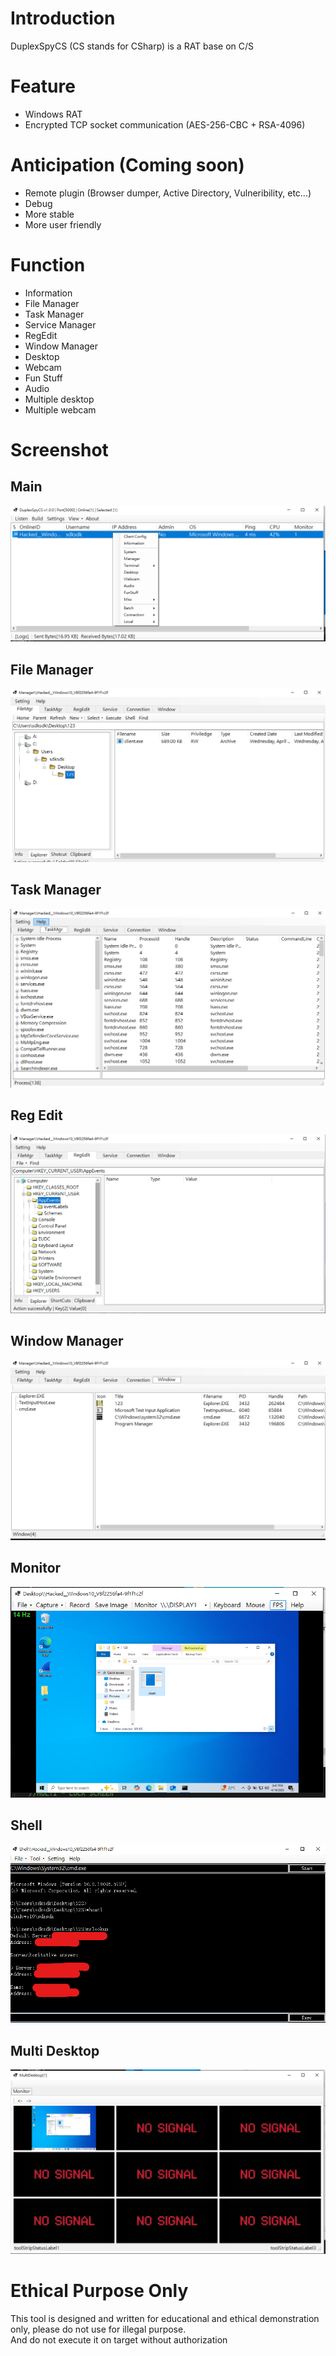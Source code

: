 # Introduction
DuplexSpyCS (CS stands for CSharp) is a RAT base on C/S

# Feature
- Windows RAT
- Encrypted TCP socket communication (AES-256-CBC + RSA-4096)

# Anticipation (Coming soon)
- Remote plugin (Browser dumper, Active Directory, Vulneribility, etc...)
- Debug
- More stable
- More user friendly

# Function
- Information
- File Manager
- Task Manager
- Service Manager
- RegEdit
- Window Manager
- Desktop
- Webcam
- Fun Stuff
- Audio
- Multiple desktop
- Multiple webcam

# Screenshot
## Main
![](https://github.com/iss4cf0ng/DuplexSpyCS/blob/main/Screenshot/main.png)

## File Manager
![](https://github.com/iss4cf0ng/DuplexSpyCS/blob/main/Screenshot/fileMgr.png)

## Task Manager
![](https://github.com/iss4cf0ng/DuplexSpyCS/blob/main/Screenshot/taskmgr.png)

## Reg Edit
![](https://github.com/iss4cf0ng/DuplexSpyCS/blob/main/Screenshot/regedit.png)

## Window Manager
![](https://github.com/iss4cf0ng/DuplexSpyCS/blob/main/Screenshot/windowMgr.png)

## Monitor
![](https://github.com/iss4cf0ng/DuplexSpyCS/blob/main/Screenshot/monitor.png)

## Shell
![](https://github.com/iss4cf0ng/DuplexSpyCS/blob/main/Screenshot/shell.png)

## Multi Desktop
![](https://github.com/iss4cf0ng/DuplexSpyCS/blob/main/Screenshot/multidesktop.png)

# Ethical Purpose Only
This tool is designed and written for educational and ethical demonstration only, please do not use for illegal purpose.\
And do not execute it on target without authorization
